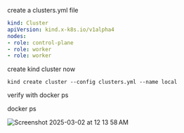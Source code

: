 create a clusters.yml file

```yml
kind: Cluster
apiVersion: kind.x-k8s.io/v1alpha4
nodes:
- role: control-plane
- role: worker
- role: worker
```



create kind cluster now

```shell
kind create cluster --config clusters.yml --name local
```



verify with docker ps

docker ps

![Screenshot 2025-03-02 at 12 13 58 AM](https://github.com/user-attachments/assets/f468b706-2fa5-4f59-9d57-9422302cb314)
